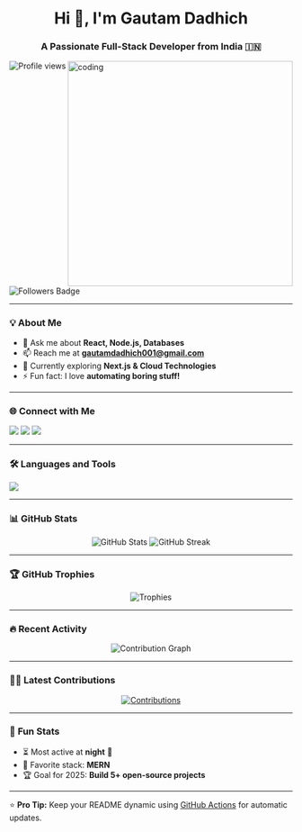 <h1 align="center">Hi 👋, I'm Gautam Dadhich</h1>
<h3 align="center">A Passionate Full-Stack Developer from India 🇮🇳</h3>

<img align="right" alt="coding" width="400" src="https://media2.giphy.com/media/qgQUggAC3Pfv687qPC/giphy.gif" />

<p align="left"> 
  <img src="https://komarev.com/ghpvc/?username=gautam-dadhich1&label=Profile%20views&color=0e75b6&style=flat" alt="Profile views" /> 
  <img src="https://img.shields.io/github/followers/gautam-dadhich1?label=Followers&style=social" alt="Followers Badge" />
</p>

---

### 💡 **About Me**
- 💬 Ask me about **React, Node.js, Databases**
- 📫 Reach me at **gautamdadhich001@gmail.com**
- 🌱 Currently exploring **Next.js & Cloud Technologies**
- ⚡ Fun fact: I love **automating boring stuff!**

---

### 🌐 **Connect with Me**
<p align="left">
<a href="mailto:gautamdadhich001@gmail.com"><img src="https://img.shields.io/badge/Email-D14836?style=for-the-badge&logo=gmail&logoColor=white" /></a>
<a href="https://linkedin.com/in/gautam-dadhich"><img src="https://img.shields.io/badge/LinkedIn-0077B5?style=for-the-badge&logo=linkedin&logoColor=white" /></a>
<a href="https://twitter.com/your_handle"><img src="https://img.shields.io/badge/Twitter-1DA1F2?style=for-the-badge&logo=twitter&logoColor=white" /></a>
</p>

---

### 🛠 **Languages and Tools**
<p align="left">
  <img src="https://skillicons.dev/icons?i=c,cpp,html,css,js,react,nodejs,mysql,git,linux" />
</p>

---

### 📊 **GitHub Stats**
<p align="center">
  <img src="https://github-readme-stats.vercel.app/api?username=gautam-dadhich1&show_icons=true&theme=tokyonight" alt="GitHub Stats" />
  <img src="https://github-readme-streak-stats.herokuapp.com/?user=gautam-dadhich1&theme=tokyonight" alt="GitHub Streak" />
</p>

---

### 🏆 **GitHub Trophies**
<p align="center">
  <img src="https://github-profile-trophy.vercel.app/?username=gautam-dadhich1&theme=onedark&row=1&column=6" alt="Trophies" />
</p>

---

### 🔥 **Recent Activity**
<p align="center">
  <img src="https://github-readme-activity-graph.vercel.app/graph?username=gautam-dadhich1&theme=react-dark" alt="Contribution Graph" />
</p>

---

### 🧑‍💻 **Latest Contributions**
<p align="center">
  <a href="https://github.com/gautam-dadhich1">
    <img src="https://github-contributor-stats.vercel.app/api?username=gautam-dadhich1&limit=5&theme=dark&combine_all_yearly_contributions=true" alt="Contributions" />
  </a>
</p>

---

### 🎯 **Fun Stats**
- ⏳ Most active at **night** 🌙
- 🧩 Favorite stack: **MERN**
- 🏆 Goal for 2025: **Build 5+ open-source projects**

---

⭐ **Pro Tip:** Keep your README dynamic using [GitHub Actions](https://docs.github.com/en/actions) for automatic updates.

